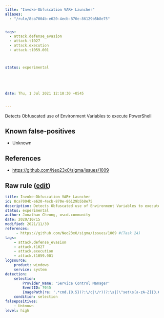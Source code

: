 ```yaml
---
title: "Invoke-Obfuscation VAR+ Launcher"
aliases:
  - "/rule/8ca7004b-e620-4ecb-870e-86129b5b8e75"


tags:
  - attack.defense_evasion
  - attack.t1027
  - attack.execution
  - attack.t1059.001



status: experimental





date: Thu, 1 Jul 2021 12:18:30 +0545


---
```


Detects Obfuscated use of Environment Variables to execute PowerShell

<!--more-->


## Known false-positives

* Unknown



## References

* https://github.com/Neo23x0/sigma/issues/1009


## Raw rule ([edit](https://github.com/SigmaHQ/sigma/edit/master/rules/windows/builtin/system/win_invoke_obfuscation_var_services.yml))
```yaml
title: Invoke-Obfuscation VAR+ Launcher
id: 8ca7004b-e620-4ecb-870e-86129b5b8e75
description: Detects Obfuscated use of Environment Variables to execute PowerShell
status: experimental
author: Jonathan Cheong, oscd.community
date: 2020/10/15
modified: 2021/11/30
references:
     - https://github.com/Neo23x0/sigma/issues/1009 #(Task 24)
tags:
    - attack.defense_evasion
    - attack.t1027
    - attack.execution
    - attack.t1059.001
logsource:
    product: windows
    service: system
detection:
    selection:
        Provider_Name: 'Service Control Manager'
        EventID: 7045
        ImagePath|re: '.*cmd.{0,5}(?:\/c|\/r)(?:\s|)\"set\s[a-zA-Z]{3,6}.*(?:\{\d\}){1,}\\\"\s+?\-f(?:.*\)){1,}.*\"'
    condition: selection
falsepositives:
    - Unknown
level: high
```
